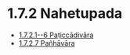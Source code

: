 

# 1.7.2 Nahetupada

* [1.7.2.1--6 Paṭiccādivāra](1.7.2/1.7.2.1--6.md)
* [1.7.2.7 Pañhāvāra](1.7.2/1.7.2.7.md)



